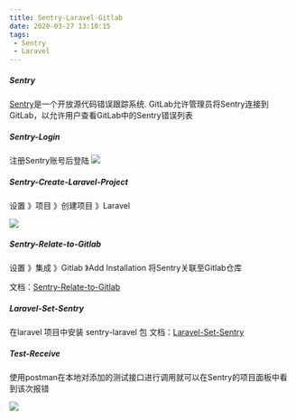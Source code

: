 ```yaml
---
title: Sentry-Laravel-Gitlab
date: 2020-03-27 13:10:15
tags:
 - Sentry
 - Laravel
---
```


##### Sentry

[Sentry](https://sentry.io/welcome/)是一个开放源代码错误跟踪系统. 
GitLab允许管理员将Sentry连接到GitLab，以允许用户查看GitLab中的Sentry错误列表

<!-- more -->
##### Sentry-Login
注册Sentry账号后登陆
<img src="https://blog-image-1256046195.cos.ap-chengdu.myqcloud.com/Sentry-User-Set.png"/>


##### Sentry-Create-Laravel-Project

设置 》项目 》创建项目 》Laravel

<img src="https://blog-image-1256046195.cos.ap-chengdu.myqcloud.com/Sentry-Create-Project.png" />

##### Sentry-Relate-to-Gitlab

设置 》集成 》Gitlab 》Add Installation 将Sentry关联至Gitlab仓库

文档：[Sentry-Relate-to-Gitlab](https://docs.sentry.io/workflow/integrations/global-integrations/#gitlab)


##### Laravel-Set-Sentry

在laravel 项目中安装 sentry-laravel 包
文档：[Laravel-Set-Sentry](https://docs.sentry.io/platforms/php/laravel/)

##### Test-Receive

使用postman在本地对添加的测试接口进行调用就可以在Sentry的项目面板中看到该次报错

<img src="https://blog-image-1256046195.cos.ap-chengdu.myqcloud.com/Sentry-Test-Receive.png" />


